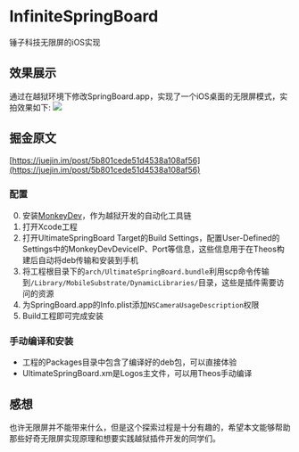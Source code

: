 # InfiniteSpringBoard
锤子科技无限屏的iOS实现

## 效果展示
通过在越狱环境下修改SpringBoard.app，实现了一个iOS桌面的无限屏模式，实拍效果如下:
![](https://user-gold-cdn.xitu.io/2018/8/24/1656c7844421c5e6?w=512&h=290&f=gif&s=4083845)

## 掘金原文
[https://juejin.im/post/5b801cede51d4538a108af56](https://juejin.im/post/5b801cede51d4538a108af56)

### 配置

0. 安装[MonkeyDev](https://github.com/AloneMonkey/MonkeyDev)，作为越狱开发的自动化工具链
1. 打开Xcode工程
2. 打开UltimateSpringBoard Target的Build Settings，配置User-Defined的Settings中的MonkeyDevDeviceIP、Port等信息，这些信息用于在Theos构建后自动将deb传输和安装到手机
3. 将工程根目录下的`arch/UltimateSpringBoard.bundle`利用scp命令传输到`/Library/MobileSubstrate/DynamicLibraries/`目录，这些是插件需要访问的资源
4. 为SpringBoard.app的Info.plist添加`NSCameraUsageDescription`权限
5. Build工程即可完成安装

### 手动编译和安装
- 工程的Packages目录中包含了编译好的deb包，可以直接体验
- UltimateSpringBoard.xm是Logos主文件，可以用Theos手动编译

## 感想
也许无限屏并不能带来什么，但是这个探索过程是十分有趣的，希望本文能够帮助那些好奇无限屏实现原理和想要实践越狱插件开发的同学们。
